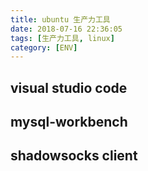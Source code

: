 ```yaml
---
title: ubuntu 生产力工具
date: 2018-07-16 22:36:05
tags: [生产力工具, linux]
category: [ENV]
---
```


## visual studio code

## mysql-workbench

## shadowsocks client